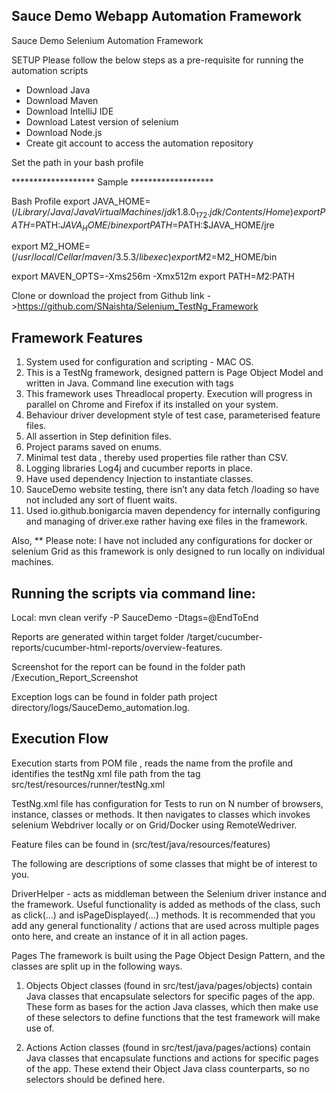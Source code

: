 Sauce Demo Webapp Automation Framework
------------------------------------------------------------------------------------------------------------------
Sauce Demo Selenium Automation Framework

SETUP
Please follow the below steps as a pre-requisite for running the automation scripts 

- Download Java
- Download Maven
- Download IntelliJ IDE
- Download Latest version of selenium
- Download Node.js
- Create git account to access the automation repository

Set the path in your bash profile

******************* Sample ******************* 

Bash Profile
export JAVA_HOME=$(/Library/Java/JavaVirtualMachines/jdk1.8.0_172.jdk/Contents/Home)
export PATH=$PATH:$JAVA_HOME/bin
export PATH=$PATH:$JAVA_HOME/jre

export M2_HOME=$(/usr/local/Cellar/maven/3.5.3/libexec)
export M2=$M2_HOME/bin

export MAVEN_OPTS=-Xms256m -Xmx512m
export PATH=$M2:$PATH


Clone or download the project from Github link ->https://github.com/SNaishta/Selenium_TestNg_Framework

Framework Features
------------------------------------------------------------------------------------------------------------------
1. System used for configuration and scripting - MAC OS.
2. This is a TestNg framework, designed pattern is Page Object Model and written in Java. Command line execution with tags
3. This framework uses Threadlocal property. Execution will progress in parallel on Chrome and Firefox if its installed on your system.
4. Behaviour driver development style of test case, parameterised feature files.
5. All assertion in Step definition files.
6. Project params saved on enums.
7. Minimal test data , thereby used properties file rather than CSV.
8. Logging libraries Log4j and cucumber reports in place.
9. Have used dependency Injection to instantiate classes.
10. SauceDemo website testing, there isn’t any data fetch /loading so have not included any sort of fluent waits. 
11. Used io.github.bonigarcia maven dependency for internally configuring and managing of driver.exe rather having exe files in the framework.

Also, ** Please note: I have not included any configurations for docker or selenium Grid as this framework is only designed to run locally on individual machines.

Running the scripts via command line:
--------------------------------------------------------------------------------------------------------------------
Local: mvn clean verify -P SauceDemo -Dtags=@EndToEnd

Reports are generated within target folder
/target/cucumber-reports/cucumber-html-reports/overview-features.

Screenshot for the report can be found in the folder path 
/Execution_Report_Screenshot

Exception logs can be found in folder path
project directory/logs/SauceDemo_automation.log.


Execution Flow
---------------------------------------------------------------------------------------------------------------------------------
Execution starts from POM file , reads the name from the profile and identifies the testNg xml file path from the tag
 <suiteXmlFile>src/test/resources/runner/testNg.xml</suiteXmlFile>

TestNg.xml file has configuration for Tests to run on N number of browsers, instance, classes or methods.
It then navigates to classes which invokes selenium Webdriver locally or on Grid/Docker using RemoteWedriver.

Feature files can be found in (src/test/java/resources/features)

The following are descriptions of some classes that might be of interest to you.

DriverHelper - acts as middleman between the Selenium driver instance and the framework. 
Useful functionality is added as methods of the class, such as click(...) and isPageDisplayed(...) methods. 
It is recommended that you add any general functionality / actions that are used across multiple pages onto here, and create an instance of it in all action pages. 


Pages
The framework is built using the Page Object Design Pattern, and the classes are split up in the following ways.

1. Objects
Object classes (found in src/test/java/pages/objects) contain Java classes that encapsulate selectors for specific pages of the app. These form as bases for the action Java classes, which then make use of these selectors to define functions that the test framework will make use of.

2. Actions
Action classes (found in src/test/java/pages/actions) contain Java classes that encapsulate functions and actions for specific pages of the app. These extend their Object Java class counterparts, so no selectors should be defined here.
